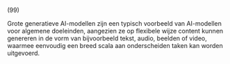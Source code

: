 (99)

Grote generatieve AI-modellen zijn een typisch voorbeeld van AI-modellen voor algemene doeleinden, aangezien ze op flexibele wijze content kunnen genereren in de vorm van bijvoorbeeld tekst, audio, beelden of video, waarmee eenvoudig een breed scala aan onderscheiden taken kan worden uitgevoerd.
